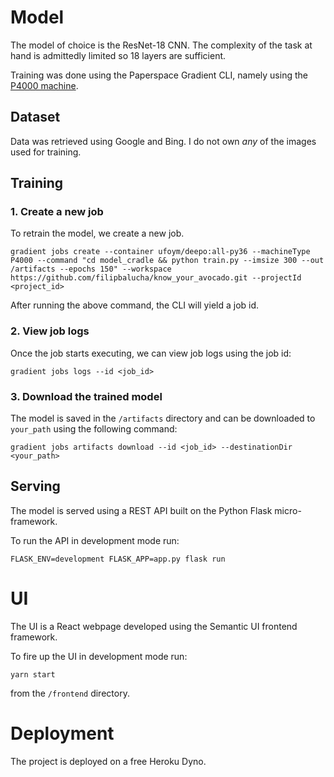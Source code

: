 # Model

The model of choice is the ResNet-18 CNN. The complexity of the task at hand is admittedly limited so 18 layers are sufficient.

Training was done using the Paperspace Gradient CLI, namely using the [P4000 machine](https://docs.paperspace.com/gradient/instances/instance-types).

## Dataset

Data was retrieved using Google and Bing. I do not own _any_ of the images used for training.

## Training

### 1. Create a new job

To retrain the model, we create a new job.

`gradient jobs create --container ufoym/deepo:all-py36 --machineType P4000 --command "cd model_cradle && python train.py --imsize 300 --out /artifacts --epochs 150" --workspace https://github.com/filipbalucha/know_your_avocado.git --projectId <project_id>`

After running the above command, the CLI will yield a job id.

### 2. View job logs

Once the job starts executing, we can view job logs using the job id:

`gradient jobs logs --id <job_id>`

### 3. Download the trained model

The model is saved in the `/artifacts` directory and can be downloaded to `your_path` using the following command:

`gradient jobs artifacts download --id <job_id> --destinationDir <your_path>`

## Serving

The model is served using a REST API built on the Python Flask micro-framework.

To run the API in development mode run:

`FLASK_ENV=development FLASK_APP=app.py flask run`

# UI

The UI is a React webpage developed using the Semantic UI frontend framework.

To fire up the UI in development mode run:

`yarn start`

from the `/frontend` directory.

# Deployment

The project is deployed on a free Heroku Dyno.

